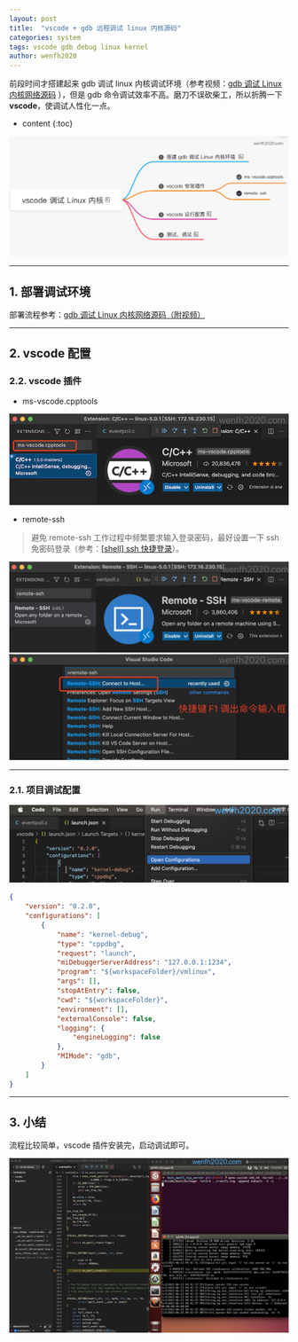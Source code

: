 ```yaml
---
layout: post
title:  "vscode + gdb 远程调试 linux 内核源码"
categories: system
tags: vscode gdb debug linux kernel
author: wenfh2020
---
```


前段时间才搭建起来 gdb 调试 linux 内核调试环境（参考视频：[gdb 调试 Linux 内核网络源码](https://www.bilibili.com/video/bv1cq4y1E79C) ），但是 gdb 命令调试效率不高。磨刀不误砍柴工，所以折腾一下 **vscode**，使调试人性化一点。




* content
{:toc}

<div align=center><img src="/images/2021-06-24-16-20-49.png" data-action="zoom"/></div>

---

## 1. 部署调试环境

部署流程参考：[gdb 调试 Linux 内核网络源码（附视频）](https://wenfh2020.com/2021/05/19/gdb-kernel-networking/)

---

## 2. vscode 配置

### 2.2. vscode 插件

* ms-vscode.cpptools

<div align=center><img src="/images/2021-06-23-13-17-05.png" data-action="zoom"/></div>

* remote-ssh

> 避免 remote-ssh 工作过程中频繁要求输入登录密码，最好设置一下 ssh 免密码登录（参考：[[shell] ssh 快捷登录](https://wenfh2020.com/2020/01/07/ssh-quick-login/)）。

<div align=center><img src="/images/2021-06-23-13-18-31.png" data-action="zoom"/></div>

<div align=center><img src="/images/2021-06-23-13-42-26.png" data-action="zoom"/></div>

---

### 2.1. 项目调试配置

<div align=center><img src="/images/2021-06-23-13-15-06.png" data-action="zoom"/></div>

```json
{
    "version": "0.2.0",
    "configurations": [
        {
            "name": "kernel-debug",
            "type": "cppdbg",
            "request": "launch",
            "miDebuggerServerAddress": "127.0.0.1:1234",
            "program": "${workspaceFolder}/vmlinux",
            "args": [],
            "stopAtEntry": false,
            "cwd": "${workspaceFolder}",
            "environment": [],
            "externalConsole": false,
            "logging": {
                "engineLogging": false
            },
            "MIMode": "gdb",
        }
    ]
}
```

---

## 3. 小结

流程比较简单，vscode 插件安装完，启动调试即可。

<div align=center><img src="/images/2021-06-23-12-48-59.jpeg" data-action="zoom"/></div>
